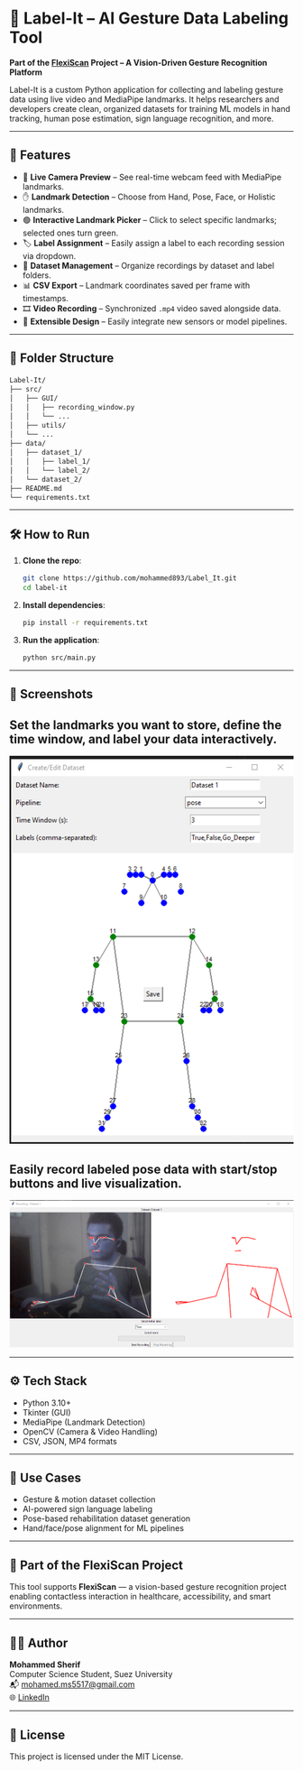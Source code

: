 
# 📸 Label-It – AI Gesture Data Labeling Tool
**Part of the [FlexiScan](https://flexiscan.life/?i=1) Project – A Vision-Driven Gesture Recognition Platform**

Label-It is a custom Python application for collecting and labeling gesture data using live video and MediaPipe landmarks. It helps researchers and developers create clean, organized datasets for training ML models in hand tracking, human pose estimation, sign language recognition, and more.

---

## 🚀 Features

- 🎥 **Live Camera Preview** – See real-time webcam feed with MediaPipe landmarks.
- ✋ **Landmark Detection** – Choose from Hand, Pose, Face, or Holistic landmarks.
- 🟢 **Interactive Landmark Picker** – Click to select specific landmarks; selected ones turn green.
- 🏷️ **Label Assignment** – Easily assign a label to each recording session via dropdown.
- 📁 **Dataset Management** – Organize recordings by dataset and label folders.
- 📊 **CSV Export** – Landmark coordinates saved per frame with timestamps.
- 🎞️ **Video Recording** – Synchronized `.mp4` video saved alongside data.
- 🧩 **Extensible Design** – Easily integrate new sensors or model pipelines.

---

## 📂 Folder Structure

```
Label-It/
├── src/
│   ├── GUI/
│   │   ├── recording_window.py
│   │   └── ...
│   ├── utils/
│   └── ...
├── data/
│   ├── dataset_1/
│   │   ├── label_1/
│   │   └── label_2/
│   └── dataset_2/
├── README.md
└── requirements.txt
```

---

## 🛠️ How to Run

1. **Clone the repo**:
    ```bash
    git clone https://github.com/mohammed893/Label_It.git
    cd label-it
    ```

2. **Install dependencies**:
    ```bash
    pip install -r requirements.txt
    ```

3. **Run the application**:
    ```bash
    python src/main.py
    ```

---

## 📸 Screenshots

<!-- Add your own screenshots -->
## Set the landmarks you want to store, define the time window, and label your data interactively.

<img src="docs/image.png" width="600" alt="Live Recording UI"/>

## Easily record labeled pose data with start/stop buttons and live visualization.
<img src="docs/image_2.png" width="600" alt="Live Recording UI"/>

---

## ⚙️ Tech Stack

- Python 3.10+
- Tkinter (GUI)
- MediaPipe (Landmark Detection)
- OpenCV (Camera & Video Handling)
- CSV, JSON, MP4 formats

---

## 📌 Use Cases

- Gesture & motion dataset collection
- AI-powered sign language labeling
- Pose-based rehabilitation dataset generation
- Hand/face/pose alignment for ML pipelines

---

## 🧠 Part of the FlexiScan Project

This tool supports **FlexiScan** — a vision-based gesture recognition project enabling contactless interaction in healthcare, accessibility, and smart environments.

---

## 👨‍💻 Author

**Mohammed Sherif**  
Computer Science Student, Suez University  
📬 mohamed.ms5517@gmail.com  
🌐 [LinkedIn](https://www.linkedin.com/in/your-profile)

---

## 📝 License

This project is licensed under the MIT License.
